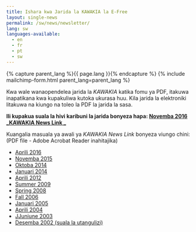 ```yaml
---
title: Ishara kwa Jarida la KAWAKIA la E-Free
layout: single-news
permalink: /sw/news/newsletter/
lang: sw
languages-available:                         
  - en
  - fr
  - pt
  - sw
---
```

<!--CONTACT FORM -->
{% capture parent_lang %}{{ page.lang }}{% endcapture %}
{% include mailchimp-form.html parent_lang=parent_lang %}

<!-- PAST ISSUES -->
Kwa wale wanaopendelea jarida la _KAWAKIA_ katika fomu ya PDF, itakuwa inapatikana kwa kupakuliwa kutoka ukurasa huu. Kila jarida la elektroniki litakuwa na kiungo na toleo la PDF la jarida la sasa.

**Ili kupakua suala la hivi karibuni la jarida bonyeza hapa: [Novemba 2016 _KAWAKIA News Link _]({{site.url}}/resources/newsletter/newsletter-nov2016.pdf)**

Kuangalia masuala ya awali ya _KAWAKIA News Link_ bonyeza viungo chini: (PDF file - Adobe Acrobat Reader inahitajika)

*   [Aprili 2016]({{site.url}}/resources/newsletter/newsletter-april-2016-rev.pdf)  
*   [Novemba 2015]({{site.url}}/resources/newsletter/newsletter-nov-2015.pdf)  
*   [Oktoba 2014]({{site.url}}/resources/newsletter/newsletter-oct-2014.pdf)  
*   [Januari 2014]({{site.url}}/resources/newsletter/newsletter-jan-2014.pdf)  
*   [Aprili 2012]({{site.url}}/resources/newsletter/newsletter-april-2012.pdf)  
*   [Summer 2009]({{site.url}}/resources/newsletter/newsletter-summer-2009.pdf)  
*   [Spring 2008]({{site.url}}/resources/newsletter/newsletter-spring-2008.pdf)  
*   [Fall 2006]({{site.url}}/resources/newsletter/newsletter-fall-2006.pdf)  
*   [Januari 2005]({{site.url}}/resources/newsletter/newsletter-jan-2005.pdf)  
*   [Aprili 2004]({{site.url}}/resources/newsletter/newsletter-april-2004.pdf)  
*   [JJuniune 2003]({{site.url}}/resources/newsletter/newsletter-june-2003.pdf)  
*   [Desemba 2002 (suala la utangulizi)]({{site.url}}/resources/newsletter/newsletter-dec-2002.pdf)  
